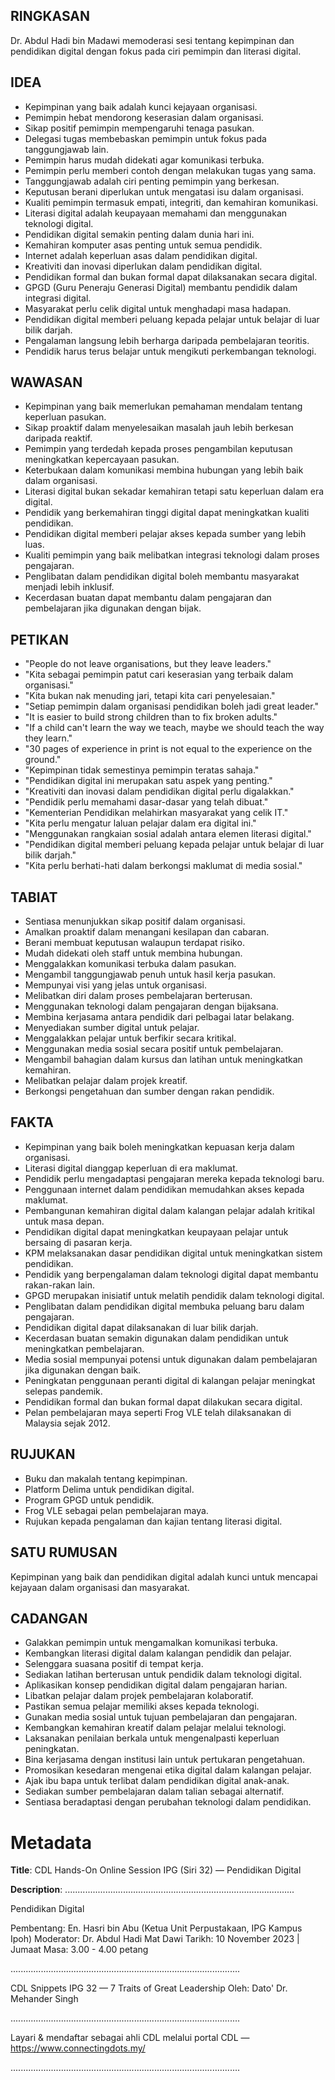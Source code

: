 ## RINGKASAN
Dr. Abdul Hadi bin Madawi memoderasi sesi tentang kepimpinan dan pendidikan digital dengan fokus pada ciri pemimpin dan literasi digital.

## IDEA
- Kepimpinan yang baik adalah kunci kejayaan organisasi.
- Pemimpin hebat mendorong keserasian dalam organisasi.
- Sikap positif pemimpin mempengaruhi tenaga pasukan.
- Delegasi tugas membebaskan pemimpin untuk fokus pada tanggungjawab lain.
- Pemimpin harus mudah didekati agar komunikasi terbuka.
- Pemimpin perlu memberi contoh dengan melakukan tugas yang sama.
- Tanggungjawab adalah ciri penting pemimpin yang berkesan.
- Keputusan berani diperlukan untuk mengatasi isu dalam organisasi.
- Kualiti pemimpin termasuk empati, integriti, dan kemahiran komunikasi.
- Literasi digital adalah keupayaan memahami dan menggunakan teknologi digital.
- Pendidikan digital semakin penting dalam dunia hari ini.
- Kemahiran komputer asas penting untuk semua pendidik.
- Internet adalah keperluan asas dalam pendidikan digital.
- Kreativiti dan inovasi diperlukan dalam pendidikan digital.
- Pendidikan formal dan bukan formal dapat dilaksanakan secara digital.
- GPGD (Guru Peneraju Generasi Digital) membantu pendidik dalam integrasi digital.
- Masyarakat perlu celik digital untuk menghadapi masa hadapan.
- Pendidikan digital memberi peluang kepada pelajar untuk belajar di luar bilik darjah.
- Pengalaman langsung lebih berharga daripada pembelajaran teoritis.
- Pendidik harus terus belajar untuk mengikuti perkembangan teknologi.

## WAWASAN
- Kepimpinan yang baik memerlukan pemahaman mendalam tentang keperluan pasukan.
- Sikap proaktif dalam menyelesaikan masalah jauh lebih berkesan daripada reaktif.
- Pemimpin yang terdedah kepada proses pengambilan keputusan meningkatkan kepercayaan pasukan.
- Keterbukaan dalam komunikasi membina hubungan yang lebih baik dalam organisasi.
- Literasi digital bukan sekadar kemahiran tetapi satu keperluan dalam era digital.
- Pendidik yang berkemahiran tinggi digital dapat meningkatkan kualiti pendidikan.
- Pendidikan digital memberi pelajar akses kepada sumber yang lebih luas.
- Kualiti pemimpin yang baik melibatkan integrasi teknologi dalam proses pengajaran.
- Penglibatan dalam pendidikan digital boleh membantu masyarakat menjadi lebih inklusif.
- Kecerdasan buatan dapat membantu dalam pengajaran dan pembelajaran jika digunakan dengan bijak.

## PETIKAN
- "People do not leave organisations, but they leave leaders."
- "Kita sebagai pemimpin patut cari keserasian yang terbaik dalam organisasi."
- "Kita bukan nak menuding jari, tetapi kita cari penyelesaian."
- "Setiap pemimpin dalam organisasi pendidikan boleh jadi great leader."
- "It is easier to build strong children than to fix broken adults."
- "If a child can't learn the way we teach, maybe we should teach the way they learn."
- "30 pages of experience in print is not equal to the experience on the ground."
- "Kepimpinan tidak semestinya pemimpin teratas sahaja."
- "Pendidikan digital ini merupakan satu aspek yang penting."
- "Kreativiti dan inovasi dalam pendidikan digital perlu digalakkan."
- "Pendidik perlu memahami dasar-dasar yang telah dibuat."
- "Kementerian Pendidikan melahirkan masyarakat yang celik IT."
- "Kita perlu mengatur laluan pelajar dalam era digital ini."
- "Menggunakan rangkaian sosial adalah antara elemen literasi digital."
- "Pendidikan digital memberi peluang kepada pelajar untuk belajar di luar bilik darjah."
- "Kita perlu berhati-hati dalam berkongsi maklumat di media sosial."

## TABIAT
- Sentiasa menunjukkan sikap positif dalam organisasi.
- Amalkan proaktif dalam menangani kesilapan dan cabaran.
- Berani membuat keputusan walaupun terdapat risiko.
- Mudah didekati oleh staff untuk membina hubungan.
- Menggalakkan komunikasi terbuka dalam pasukan.
- Mengambil tanggungjawab penuh untuk hasil kerja pasukan.
- Mempunyai visi yang jelas untuk organisasi.
- Melibatkan diri dalam proses pembelajaran berterusan.
- Menggunakan teknologi dalam pengajaran dengan bijaksana.
- Membina kerjasama antara pendidik dari pelbagai latar belakang.
- Menyediakan sumber digital untuk pelajar.
- Menggalakkan pelajar untuk berfikir secara kritikal.
- Menggunakan media sosial secara positif untuk pembelajaran.
- Mengambil bahagian dalam kursus dan latihan untuk meningkatkan kemahiran.
- Melibatkan pelajar dalam projek kreatif.
- Berkongsi pengetahuan dan sumber dengan rakan pendidik.

## FAKTA
- Kepimpinan yang baik boleh meningkatkan kepuasan kerja dalam organisasi.
- Literasi digital dianggap keperluan di era maklumat.
- Pendidik perlu mengadaptasi pengajaran mereka kepada teknologi baru.
- Penggunaan internet dalam pendidikan memudahkan akses kepada maklumat.
- Pembangunan kemahiran digital dalam kalangan pelajar adalah kritikal untuk masa depan.
- Pendidikan digital dapat meningkatkan keupayaan pelajar untuk bersaing di pasaran kerja.
- KPM melaksanakan dasar pendidikan digital untuk meningkatkan sistem pendidikan.
- Pendidik yang berpengalaman dalam teknologi digital dapat membantu rakan-rakan lain.
- GPGD merupakan inisiatif untuk melatih pendidik dalam teknologi digital.
- Penglibatan dalam pendidikan digital membuka peluang baru dalam pengajaran.
- Pendidikan digital dapat dilaksanakan di luar bilik darjah.
- Kecerdasan buatan semakin digunakan dalam pendidikan untuk meningkatkan pembelajaran.
- Media sosial mempunyai potensi untuk digunakan dalam pembelajaran jika digunakan dengan baik.
- Peningkatan penggunaan peranti digital di kalangan pelajar meningkat selepas pandemik.
- Pendidikan formal dan bukan formal dapat dilakukan secara digital.
- Pelan pembelajaran maya seperti Frog VLE telah dilaksanakan di Malaysia sejak 2012.

## RUJUKAN
- Buku dan makalah tentang kepimpinan.
- Platform Delima untuk pendidikan digital.
- Program GPGD untuk pendidik.
- Frog VLE sebagai pelan pembelajaran maya.
- Rujukan kepada pengalaman dan kajian tentang literasi digital.

## SATU RUMUSAN
Kepimpinan yang baik dan pendidikan digital adalah kunci untuk mencapai kejayaan dalam organisasi dan masyarakat.

## CADANGAN
- Galakkan pemimpin untuk mengamalkan komunikasi terbuka.
- Kembangkan literasi digital dalam kalangan pendidik dan pelajar.
- Selenggara suasana positif di tempat kerja.
- Sediakan latihan berterusan untuk pendidik dalam teknologi digital.
- Aplikasikan konsep pendidikan digital dalam pengajaran harian.
- Libatkan pelajar dalam projek pembelajaran kolaboratif.
- Pastikan semua pelajar memiliki akses kepada teknologi.
- Gunakan media sosial untuk tujuan pembelajaran dan pengajaran.
- Kembangkan kemahiran kreatif dalam pelajar melalui teknologi.
- Laksanakan penilaian berkala untuk mengenalpasti keperluan peningkatan.
- Bina kerjasama dengan institusi lain untuk pertukaran pengetahuan.
- Promosikan kesedaran mengenai etika digital dalam kalangan pelajar.
- Ajak ibu bapa untuk terlibat dalam pendidikan digital anak-anak.
- Sediakan sumber pembelajaran dalam talian sebagai alternatif.
- Sentiasa beradaptasi dengan perubahan teknologi dalam pendidikan.

# Metadata
**Title**: CDL Hands-On Online Session IPG (Siri 32) — Pendidikan Digital

**Description**: ...........................................................................................

Pendidikan Digital   

Pembentang: En. Hasri bin Abu (Ketua Unit Perpustakaan, IPG Kampus Ipoh)
Moderator: Dr. Abdul Hadi Mat Dawi 
Tarikh: 10 November 2023   |   Jumaat
Masa: 3.00 - 4.00 petang

...........................................................................................

CDL Snippets IPG 32 — 7 Traits of Great Leadership
Oleh: Dato' Dr. Mehander Singh

...........................................................................................

Layari & mendaftar sebagai ahli CDL melalui portal CDL — https://www.connectingdots.my/

...........................................................................................